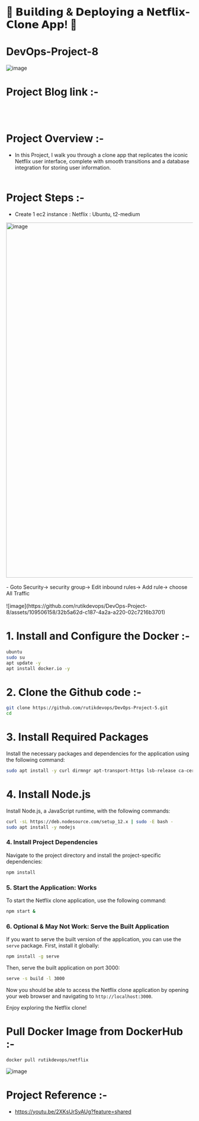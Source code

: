 # 🚀 𝗕𝘂𝗶𝗹𝗱𝗶𝗻𝗴 & 𝗗𝗲𝗽𝗹𝗼𝘆𝗶𝗻𝗴 𝗮 𝗡𝗲𝘁𝗳𝗹𝗶𝘅-𝗖𝗹𝗼𝗻𝗲 𝗔𝗽𝗽! 🚀
# DevOps-Project-8
![image](https://github.com/rutikdevops/DevOps-Project-8/assets/109506158/e0e5f808-2ab9-4185-b8ed-519c55073416)
# Project Blog link :-
<br></br>

# Project Overview :-
- In this Project, I walk you through a clone app that replicates the iconic Netflix user interface, complete with smooth transitions and a database integration for storing user information.
<br></br>

# Project Steps :-
- Create 1 ec2 instance : Netflix : Ubuntu, t2-medium
<img width="960" alt="image" src="https://github.com/rutikdevops/DevOps-Project-8/assets/109506158/ed82d619-c843-4065-8512-796d4be75637">
<br></br>
- Goto Security-> security group-> Edit inbound rules-> Add rule-> choose All Traffic
<br></br>
![image](https://github.com/rutikdevops/DevOps-Project-8/assets/109506158/32b5a62d-c187-4a2a-a220-02c7216b3701)



# 1. Install and Configure the Docker :-
```bash
ubuntu
sudo su
apt update -y
apt install docker.io -y
```


# 2. Clone the Github code :-
```bash
git clone https://github.com/rutikdevops/DevOps-Project-5.git
cd
```


# 3. Install Required Packages

Install the necessary packages and dependencies for the application using the following command:

```bash
sudo apt install -y curl dirmngr apt-transport-https lsb-release ca-certificates
```

# 4. Install Node.js

Install Node.js, a JavaScript runtime, with the following commands:

```bash
curl -sL https://deb.nodesource.com/setup_12.x | sudo -E bash -
sudo apt install -y nodejs
```

### 4. Install Project Dependencies

Navigate to the project directory and install the project-specific dependencies:

```bash
npm install
```

### 5. Start the Application: Works

To start the Netflix clone application, use the following command:

```bash
npm start &
```

### 6. Optional & May Not Work: Serve the Built Application

If you want to serve the built version of the application, you can use the `serve` package. First, install it globally:

```bash
npm install -g serve
```

Then, serve the built application on port 3000:

```bash
serve -s build -l 3000
```

Now you should be able to access the Netflix clone application by opening your web browser and navigating to `http://localhost:3000`.

Enjoy exploring the Netflix clone!



# Pull Docker Image from DockerHub :-
```bash
docker pull rutikdevops/netflix
```
![image](https://github.com/rutikdevops/DevOps-Project-8/assets/109506158/8e168aa8-00c0-4b94-9723-d775c3b9844c)


# Project Reference :-
- https://youtu.be/2XKsUrSyAUg?feature=shared
